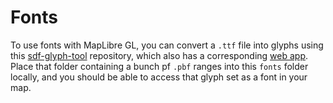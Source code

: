 # Fonts

To use fonts with MapLibre GL, you can convert a `.ttf` file into glyphs using this [sdf-glyph-tool](https://github.com/protomaps/sdf-glyph-tool) repository, which also has a corresponding [web app](https://maplibre.org/font-maker/). Place that folder containing a bunch pf `.pbf` ranges into this `fonts` folder locally, and you should be able to access that glyph set as a font in your map.
